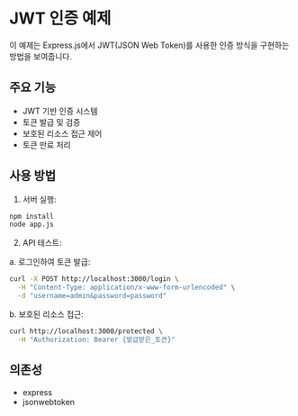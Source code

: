 # JWT 인증 예제

이 예제는 Express.js에서 JWT(JSON Web Token)를 사용한 인증 방식을 구현하는 방법을 보여줍니다.

## 주요 기능

- JWT 기반 인증 시스템
- 토큰 발급 및 검증
- 보호된 리소스 접근 제어
- 토큰 만료 처리

## 사용 방법

1. 서버 실행:

```bash
npm install
node app.js
```

2. API 테스트:

a. 로그인하여 토큰 발급:

```bash
curl -X POST http://localhost:3000/login \
  -H "Content-Type: application/x-www-form-urlencoded" \
  -d "username=admin&password=password"
```

b. 보호된 리소스 접근:

```bash
curl http://localhost:3000/protected \
  -H "Authorization: Bearer {발급받은_토큰}"
```

## 의존성

- express
- jsonwebtoken
